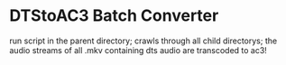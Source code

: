 # DTStoAC3 Batch Converter

run script in the parent directory; crawls through all child directorys;
the audio streams of all .mkv containing dts audio are transcoded to ac3!
